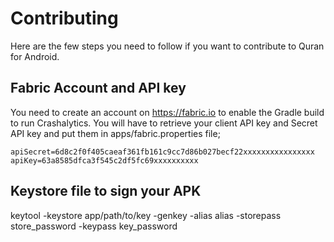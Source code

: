 # Contributing

Here are the few steps you need to follow if you want to contribute to Quran for Android.

## Fabric Account and API key

You need to create an account on https://fabric.io to enable the Gradle build to run Crashalytics.
You will have to retrieve your client API key and Secret API key and put them in apps/fabric.properties file;
```
apiSecret=6d8c2f0f405caeaf361fb161c9cc7d86b027becf22xxxxxxxxxxxxxxxx
apiKey=63a8585dfca3f545c2df5fc69xxxxxxxxxx

```


## Keystore file to sign your APK

keytool -keystore app/path/to/key  -genkey -alias alias -storepass  store_password -keypass key_password



